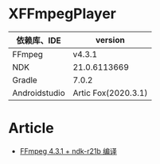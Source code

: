 # XFFmpegPlayer

依赖库、IDE | version
---|---
FFmpeg | v4.3.1
NDK | 21.0.6113669
Gradle | 7.0.2
Androidstudio | Artic Fox(2020.3.1)

# Article
- [FFmpeg 4.3.1 + ndk-r21b 编译](https://github.com/maoqitian/Nice-Knowledge-System/blob/master/FFmpeg/FFmpeg%204.3.1%20+%20ndk-r21b%20%E7%BC%96%E8%AF%91.md) 
